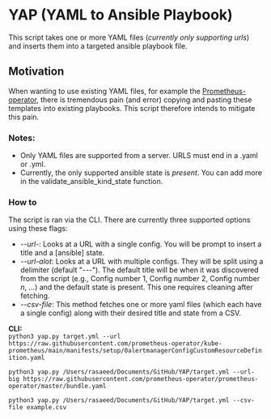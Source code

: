  # YAP (YAML to Ansible Playbook)
This script takes one or more YAML files (*currently only supporting urls*) and inserts them into a targeted ansible playbook file.  

## Motivation
When wanting to use existing YAML files, for example the <a href=’https://github.com/prometheus-operator/prometheus-operator’>Prometheus-operator</a>, there is tremendous pain (and error) copying and pasting these templates into existing playbooks. This script therefore intends to mitigate this pain. 

### Notes: 

- Only YAML files are supported from a server. URLS must end in a .yaml or .yml.
- Currently, the only supported ansible state is *present*. You can add more in the validate_ansible_kind_state function. 

### How to
The script is ran via the CLI. There are currently three supported options using these flags:

- *--url-*: Looks at a URL with a single config. You will be prompt to insert a title and a [ansible] state. 
- *--url-alot*: Looks at a URL with multiple configs. They will be split using a delimiter (default "---"). The default title will be when it was discovered from the script (e.g., Config number 1, Config number 2, Config number *n*, ...) and the default state is present. This one requires cleaning after fetching.
- *--csv-file*: This method fetches one or more yaml files (which each have a single config) along with their desired title and state from a CSV. 

**CLI:** <br />
```python3 yap.py target.yml --url https://raw.githubusercontent.com/prometheus-operator/kube-prometheus/main/manifests/setup/0alertmanagerConfigCustomResourceDefinition.yaml```

```python3 yap.py /Users/rasaeed/Documents/GitHub/YAP/target.yml --url-big https://raw.githubusercontent.com/prometheus-operator/prometheus-operator/master/bundle.yaml```

```python3 yap.py /Users/rasaeed/Documents/GitHub/YAP/target.yml --csv-file example.csv```
